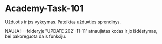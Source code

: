 # Academy-Task-101
Užduotis ir jos vykdymas.
Pateiktas užduoties sprendinys.

NAUJA!---folderyje "UPDATE 2021-11-11" atnaujintas kodas ir jo išdėstymas, bei pakoreguota dalis funkciju.
